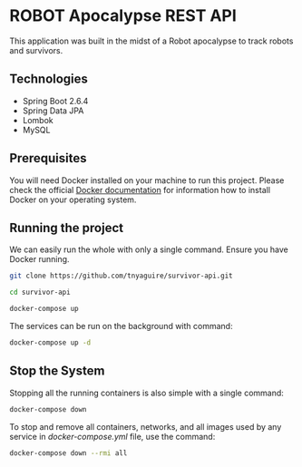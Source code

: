 # ROBOT Apocalypse REST API

This application was built in the midst of a Robot apocalypse to track robots and survivors.

## Technologies

- Spring Boot 2.6.4
- Spring Data JPA
- Lombok
- MySQL

## Prerequisites

You will need Docker installed on your machine to run this project. Please check the
official [Docker documentation](https://docs.docker.com/engine/) for information how to install Docker on your operating
system.

## Running the project

We can easily run the whole with only a single command. Ensure you have Docker running.

```bash
git clone https://github.com/tnyaguire/survivor-api.git
```

```bash
cd survivor-api
```

```bash
docker-compose up
```

The services can be run on the background with command:

```bash
docker-compose up -d
```

## Stop the System

Stopping all the running containers is also simple with a single command:

```bash
docker-compose down
```

To stop and remove all containers, networks, and all images used by any service in <em>
docker-compose.yml</em> file, use the command:

```bash
docker-compose down --rmi all
```
